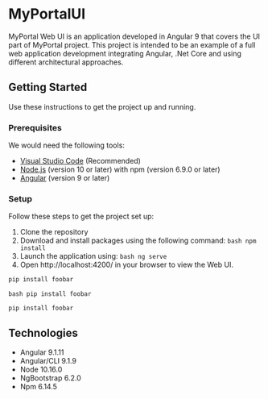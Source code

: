 # MyPortalUI
MyPortal Web UI is an application developed in Angular 9 that covers the UI part of MyPortal project.
This project is intended to be an example of a full web application development integrating Angular, .Net Core and using different architectural approaches.

## Getting Started
Use these instructions to get the project up and running.

### Prerequisites
We would need the following tools:

* [Visual Studio Code](https://code.visualstudio.com/Download) (Recommended)
* [Node.js](https://nodejs.org/es/download/) (version 10 or later) with npm (version 6.9.0 or later)
* [Angular](https://angular.io/guide/setup-local) (version 9 or later)

### Setup
Follow these steps to get the project set up:

1. Clone the repository
1. Download and install packages using the following command: ```bash npm install ```
1. Launch the application using: ```bash ng serve ```
1. Open http://localhost:4200/ in your browser to view the Web UI.

```bash
pip install foobar
```

```bash pip install foobar ```

```
pip install foobar
```
## Technologies
* Angular 9.1.11
* Angular/CLI 9.1.9
* Node 10.16.0
* NgBootstrap 6.2.0
* Npm 6.14.5
